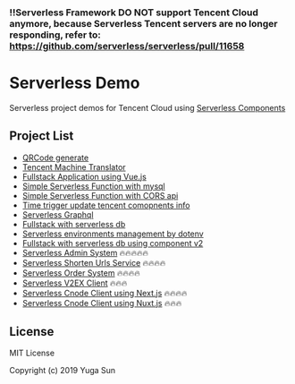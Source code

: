 ### ‼️Serverless Framework DO NOT support Tencent Cloud anymore, because Serverless Tencent servers are no longer responding, refer to: https://github.com/serverless/serverless/pull/11658

# Serverless Demo

Serverless project demos for Tencent Cloud using [Serverless Components](https://github.com/serverless/components)

## Project List

- [QRCode generate](./qrgen)
- [Tencent Machine Translator](./dict)
- [Fullstack Application using Vue.js](./fullstack-application-vue)
- [Simple Serverless Function with mysql](./serverless-mysql)
- [Simple Serverless Function with CORS api](./cors-api)
- [Time trigger update tencent comopnents info](./update-comopnent-info)
- [Serverless Graphql](./serverless-graphql)
- [Fullstack with serverless db](./fullstack-serverless-db)
- [Serverless environments management by dotenv](./serverless-env)
- [Fullstack with serverless db using component v2](./fullstack-serverless-db-v2)
- [Serverless Admin System](https://github.com/serverless-plus/serverless-admin-system) 🔥🔥🔥🔥🔥
- [Serverless Shorten Urls Service](https://github.com/serverless-plus/shorten-urls) 🔥🔥🔥🔥
- [Serverless Order System](https://github.com/serverless-plus/serverless-order-system) 🔥🔥🔥🔥
- [Serverless V2EX Client](https://github.com/serverless-plus/serverless-v2ex) 🔥🔥🔥
- [Serverless Cnode Client using Next.js](https://github.com/serverless-plus/serverless-cnode) 🔥🔥🔥🔥
- [Serverless Cnode Client using Nuxt.js](https://github.com/serverless-plus/serverless-cnode-nuxtjs) 🔥🔥🔥

## License

MIT License

Copyright (c) 2019 Yuga Sun
